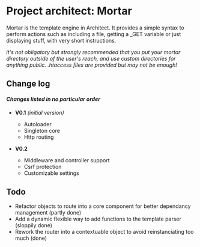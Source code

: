 # Project architect: Mortar
Mortar is the template engine in Architect.
It provides a simple syntax to perform actions such as including a file, getting a \_GET variable or just displaying stuff, with very short instructions.

_it's not obligatory but strongly recommended that you put your mortar directory outside of the user's reach, and use custom directories for anything public. .htaccess files are provided but may not be enough!_

## Change log
#### _Changes listed in no particular order_

* __V0.1__ _(initial version)_
    * Autoloader
    * Singleton core
    * Http routing

* __V0.2__
    * Middleware and controller support
    * Csrf protection
    * Customizable settings

## Todo
* Refactor objects to route into a core component for better dependancy management (partly done)
* Add a dynamic flexible way to add functions to the template parser (sloppily done)
* Rework the router into a contextuable object to avoid reinstanciating too much (done)